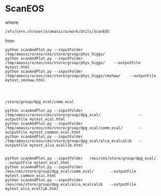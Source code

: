 # ScanEOS

where:

    /afs/cern.ch/user/a/amassiro/work/Utils/ScanEOS

how:

    python scanAndPlot.py --inputFolder /tmp/amassiro/eos/cms/store/group/phys_higgs/
    python scanAndPlot.py --inputFolder /tmp/amassiro/eos/cms/store/group/phys_higgs/    --outputFile mytest.html
    python scanAndPlot.py --inputFolder /tmp/amassiro/eos/cms/store/group/phys_higgs/cmshww/    --outputFile mytest_cmshww.html
    
    
    
    
    /store/group/dpg_ecal/comm_ecal
    
    python scanAndPlot.py --inputFolder   /tmp/amassiro/eos/cms/store/group/dpg_ecal/                 --outputFile mytest_ecal.html
    python scanAndPlot.py --inputFolder   /tmp/amassiro/eos/cms/store/group/dpg_ecal/comm_ecal/       --outputFile mytest_common_ecal.html
    python scanAndPlot.py --inputFolder   /tmp/amassiro/eos/cms/store/group/dpg_ecal/alca_ecalcalib   --outputFile mytest_alca_ecallib.html


    python scanAndPlot.py --inputFolder   /eos/cms/store/group/dpg_ecal/                 --outputFile mytest_ecal.html
    python scanAndPlot.py --inputFolder   /eos/cms/store/group/dpg_ecal/comm_ecal/       --outputFile mytest_common_ecal.html
    python scanAndPlot.py --inputFolder   /eos/cms/store/group/dpg_ecal/alca_ecalcalib   --outputFile mytest_alca_ecallib.html

    
    
    